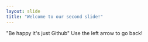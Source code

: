 ```yaml
---
layout: slide
title: "Welcome to our second slide!"
---
```

"Be happy it's just Github"
Use the left arrow to go back!
